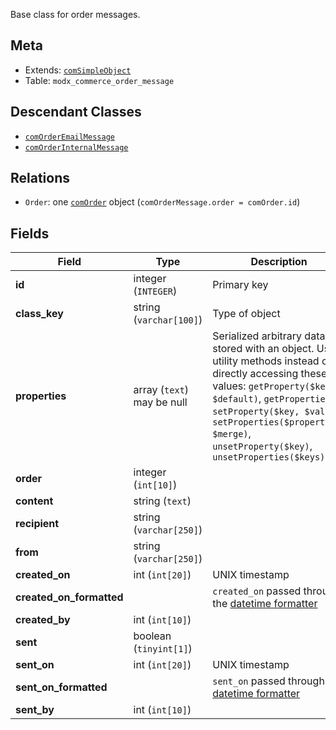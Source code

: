 Base class for order messages.

## Meta

- Extends: [`comSimpleObject`](comSimpleObject)
- Table: `modx_commerce_order_message`

## Descendant Classes

- [`comOrderEmailMessage`](comOrderEmailMessage)
- [`comOrderInternalMessage`](comOrderInternalMessage)


## Relations

- `Order`: one [`comOrder`](comOrder) object (`comOrderMessage.order = comOrder.id`)

## Fields


| Field | Type | Description |
| ----- | ---- | ----------- |
| **id** | integer (`INTEGER`) | Primary key |
| **class_key** | string (`varchar[100]`) | Type of object |
| **properties** | array (`text`)<br>may be null | Serialized arbitrary data stored with an object. Use utility methods instead of directly accessing these values: `getProperty($key, $default)`, `getProperties()`, `setProperty($key, $value)`, `setProperties($properties, $merge)`, `unsetProperty($key)`, `unsetProperties($keys)` |
| **order** | integer (`int[10]`) |  |
| **content** | string (`text`) |  |
| **recipient** | string (`varchar[250]`) |  |
| **from** | string (`varchar[250]`) |  |
| **created_on** | int (`int[20]`) | UNIX timestamp |
| **created_on_formatted** |  | `created_on` passed through the [datetime formatter](../Formatters/datetime) |
| **created_by** | int (`int[10]`) |  |
| **sent** | boolean (`tinyint[1]`) |  |
| **sent_on** | int (`int[20]`) | UNIX timestamp |
| **sent_on_formatted** |  | `sent_on` passed through the [datetime formatter](../Formatters/datetime) |
| **sent_by** | int (`int[10]`) |  |
